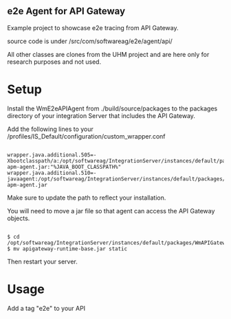 ## e2e Agent for API Gateway

Example project to showcase e2e tracing from API Gateway. 

source code is under /src/com/softwareag/e2e/agent/api/

All other classes are clones from the UHM project and are here only for research purposes and not used.

# Setup

Install the WmE2eAPIAgent from ./build/source/packages to the packages directory of your integration Server that includes the API Gateway.

Add the following lines to your <SAG>/profiles/IS_Default/configuration/custom_wrapper.conf

```

wrapper.java.additional.505=-Xbootclasspath/a:/opt/softwareag/IntegrationServer/instances/default/packages/WmE2eAPIAgent/resources/uhm-apm-agent.jar:"%JAVA_BOOT_CLASSPATH%"
wrapper.java.additional.510=-javaagent:/opt/softwareag/IntegrationServer/instances/default/packages/WmE2eAPIAgent/resources/uhm-apm-agent.jar

```


Make sure to update the path to reflect your installation.

You will need to move a jar file so that agent can access the API Gateway objects.

```

$ cd /opt/softwareag/IntegrationServer/instances/default/packages/WmAPIGateway/code/jars
$ mv apigateway-runtime-base.jar static

```


Then restart your server.

# Usage

Add a tag "e2e" to your API 


